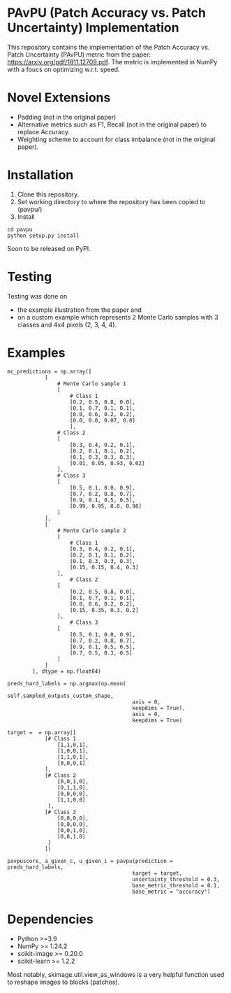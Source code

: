 # PAvPU  (Patch Accuracy vs. Patch Uncertainty) Implementation
This repository contains the implementation of the Patch Accuracy vs. Patch Uncertainty (PAvPU) metric from the paper: https://arxiv.org/pdf/1811.12709.pdf.
The metric is implemented in NumPy with a foucs on optimizing w.r.t. speed.

# Novel Extensions
- Padding (not in the original paper)
- Alternative metrics such as F1, Recall (not in the original paper) to replace Accuracy.
- Weighting scheme to account for class imbalance (not in the original paper).

# Installation
1) Clone this repository.
2) Set working directory to where the repository has been copied to (pavpu/)
3) Install
```
cd pavpu
python setup.py install
```
Soon to be released on PyPI.
# Testing
Testing was done on 
- the example illustration from the paper and 
- on a custom example which represents 2 Monte Carlo samples with 3 classes and 4x4 pixels (2, 3, 4, 4).


# Examples
```
mc_predictions = np.array([
            [
                # Monte Carlo sample 1
                [
                    # Class 1
                    [0.2, 0.5, 0.8, 0.0],
                    [0.1, 0.7, 0.1, 0.1],
                    [0.0, 0.6, 0.2, 0.2],
                    [0.0, 0.0, 0.07, 0.0]
                    ],
                # Class 2
                [
                    [0.3, 0.4, 0.2, 0.1],
                    [0.2, 0.1, 0.1, 0.2],
                    [0.1, 0.3, 0.3, 0.3],
                    [0.01, 0.05, 0.93, 0.02]
                ],
                # Class 3
                [
                    [0.5, 0.1, 0.0, 0.9],
                    [0.7, 0.2, 0.8, 0.7],
                    [0.9, 0.1, 0.5, 0.5],
                    [0.99, 0.95, 0.0, 0.98]
                ]
            ],
            [
                # Monte Carlo sample 2
                [
                    # Class 1
                    [0.3, 0.4, 0.2, 0.1],
                    [0.2, 0.1, 0.1, 0.2],
                    [0.1, 0.3, 0.3, 0.3],
                    [0.15, 0.15, 0.4, 0.3]
                ],
                    # Class 2
                [
                    [0.2, 0.5, 0.8, 0.0],
                    [0.1, 0.7, 0.1, 0.1],
                    [0.0, 0.6, 0.2, 0.2],
                    [0.15, 0.35, 0.3, 0.2]
                ],
                    # Class 3
                [
                    [0.5, 0.1, 0.0, 0.9],
                    [0.7, 0.2, 0.8, 0.7],
                    [0.9, 0.1, 0.5, 0.5],
                    [0.7, 0.5, 0.3, 0.5]
                ]
            ]
        ], dtype = np.float64)

preds_hard_labels = np.argmax(np.mean(
                                        self.sampled_outputs_custom_shape,
                                        axis = 0,
                                        keepdims = True),
                                        axis = 0,
                                        keepdims = True)

target =  = np.array([
            [# Class 1
                [1,1,0,1],
                [1,0,0,1],
                [1,1,0,1],
                [0,0,0,1]
            ],
            [# Class 2
                [0,0,1,0],
                [0,1,1,0],
                [0,0,0,0],
                [1,1,0,0]
             ],
            [# Class 3
                [0,0,0,0],
                [0,0,0,0],
                [0,0,1,0],
                [0,0,1,0]
             ]
            ])

pavpuscore, a_given_c, u_given_i = pavpu(prediction = preds_hard_labels,
                                        target = target,
                                        uncertainty_threshold = 0.3,
                                        base_metric_threshold = 0.1,
                                        base_metric = "accuracy")
```
# Dependencies
- Python >=3.9
- NumPy >= 1.24.2
- scikit-image >= 0.20.0
- scikit-learn >= 1.2.2

Most notably, skimage.util.view_as_windows is a very helpful function used to reshape images to blocks (patches).